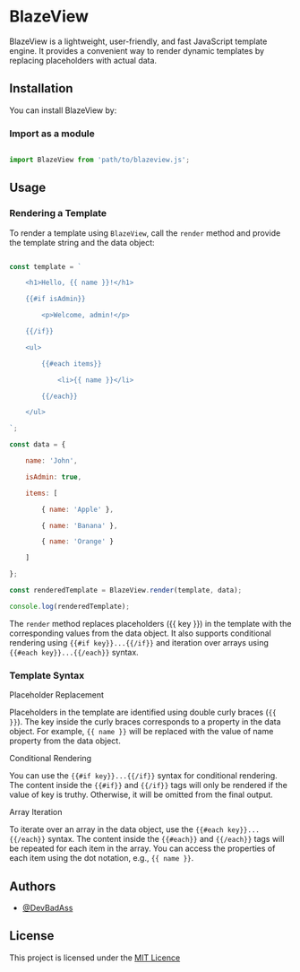 # BlazeView

BlazeView is a lightweight, user-friendly, and fast JavaScript template engine. It provides a convenient way to render dynamic templates by replacing placeholders with actual data.

## Installation

You can install BlazeView by:

### Import as a module

```javascript

import BlazeView from 'path/to/blazeview.js';

```

## Usage

### Rendering a Template

To render a template using `BlazeView`, call the `render` method and provide the template string and the data object:

```javascript

const template = `

    <h1>Hello, {{ name }}!</h1>

    {{#if isAdmin}}

        <p>Welcome, admin!</p>

    {{/if}}

    <ul>

        {{#each items}}

            <li>{{ name }}</li>

        {{/each}}

    </ul>

`;

const data = {

    name: 'John',

    isAdmin: true,

    items: [

        { name: 'Apple' },

        { name: 'Banana' },

        { name: 'Orange' }

    ]

};

const renderedTemplate = BlazeView.render(template, data);

console.log(renderedTemplate);

```

The `render` method replaces placeholders ({{ key }}) in the template with the corresponding values from the data object. It also supports conditional rendering using `{{#if key}}...{{/if}}` and iteration over arrays using `{{#each key}}...{{/each}}` syntax.

### Template Syntax

Placeholder Replacement

Placeholders in the template are identified using double curly braces (`{{ }}`). The key inside the curly braces corresponds to a property in the data object. For example, `{{ name }}` will be replaced with the value of name property from the data object.

Conditional Rendering

You can use the `{{#if key}}...{{/if}}` syntax for conditional rendering. The content inside the `{{#if}}` and `{{/if}}` tags will only be rendered if the value of key is truthy. Otherwise, it will be omitted from the final output.

Array Iteration

To iterate over an array in the data object, use the `{{#each key}}...{{/each}}` syntax. The content inside the `{{#each}}` and `{{/each}}` tags will be repeated for each item in the array. You can access the properties of each item using the dot notation, e.g., `{{ name }}`.

## Authors

- [@DevBadAss](https://www.github.com/devbadass)

## License

This project is licensed under the [MIT Licence](https://choosealicense.com/licenses/mit/)

